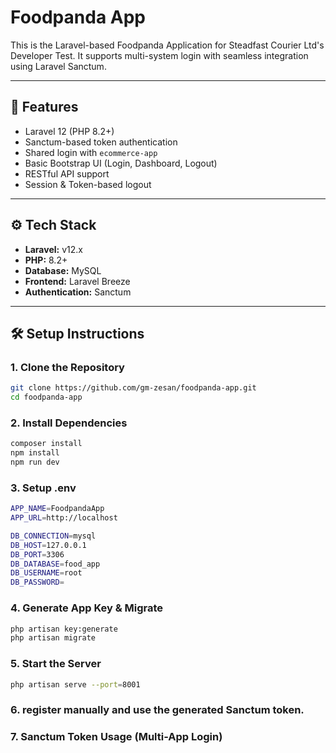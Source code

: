 # Foodpanda App

This is the Laravel-based Foodpanda Application for Steadfast Courier Ltd's Developer Test. It supports multi-system login with seamless integration using Laravel Sanctum.

---

## 🚀 Features

- Laravel 12 (PHP 8.2+)
- Sanctum-based token authentication
- Shared login with `ecommerce-app`
- Basic Bootstrap UI (Login, Dashboard, Logout)
- RESTful API support
- Session & Token-based logout

---

## ⚙️ Tech Stack

- **Laravel:** v12.x
- **PHP:** 8.2+
- **Database:** MySQL
- **Frontend:** Laravel Breeze
- **Authentication:** Sanctum

---

## 🛠 Setup Instructions

### 1. Clone the Repository

```bash
git clone https://github.com/gm-zesan/foodpanda-app.git
cd foodpanda-app
```


### 2. Install Dependencies
```bash
composer install
npm install
npm run dev
```

### 3. Setup .env
```bash
APP_NAME=FoodpandaApp
APP_URL=http://localhost

DB_CONNECTION=mysql
DB_HOST=127.0.0.1
DB_PORT=3306
DB_DATABASE=food_app
DB_USERNAME=root
DB_PASSWORD=
```

### 4. Generate App Key & Migrate
```bash
php artisan key:generate
php artisan migrate
```

### 5. Start the Server
```bash
php artisan serve --port=8001
```

### 6. register manually and use the generated Sanctum token.

### 7. Sanctum Token Usage (Multi-App Login)